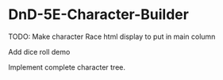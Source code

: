 # DnD-5E-Character-Builder

TODO:
Make character Race html display to put in main column

Add dice roll demo

Implement complete character tree.